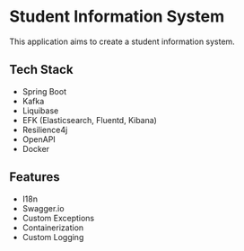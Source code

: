 # Student Information System
This application aims to create a student information system.

## Tech Stack
- Spring Boot
- Kafka
- Liquibase
- EFK (Elasticsearch, Fluentd, Kibana)
- Resilience4j
- OpenAPI
- Docker

## Features
- I18n
- Swagger.io
- Custom Exceptions
- Containerization
- Custom Logging